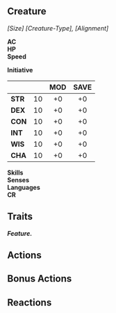 ## Creature
*[Size] [Creature-Type], [Alignment]*

**AC**  
**HP**  
**Speed**  

**Initiative**  

|         |     | MOD | SAVE |
|---------|:---:|:---:|:----:|
| **STR** | 10  | +0  | +0   |
| **DEX** | 10  | +0  | +0   |
| **CON** | 10  | +0  | +0   |
| **INT** | 10  | +0  | +0   |
| **WIS** | 10  | +0  | +0   |
| **CHA** | 10  | +0  | +0   |

**Skills**  
**Senses**  
**Languages**  
**CR**  

## Traits
***Feature.***  

## Actions

## Bonus Actions

## Reactions